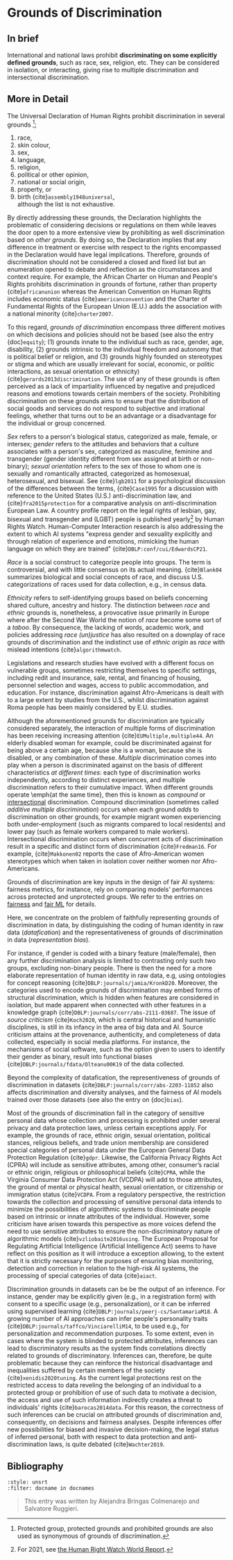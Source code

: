 # Grounds of Discrimination

## In brief

International and national laws prohibit **discriminating on some explicitly defined grounds**, such as race, sex, religion, etc. They can be considered in isolation, or interacting, giving rise to multiple discrimination and intersectional discrimination.

## More in Detail

The Universal Declaration of Human Rights prohibit discrimination in several grounds [^declaration]; 
1) race, 
2) skin colour, 
3) sex, 
4) language, 
5) religion, 
6) political or other opinion, 
7) national or social origin, 
8) property, or 
9) birth {cite}`assembly1948universal`, <br>
although the list is not exhaustive. 

By directly addressing these grounds, the Declaration highlights the problematic of considering decisions or regulations on them while leaves the door open to a more extensive view by prohibiting as well discrimination based on *other grounds*. By doing so, the Declaration implies that any difference in treatment or exercise with respect to the rights encompassed in the Declaration would have legal implications. Therefore, grounds of discrimination should not be considered a closed and fixed list but an enumeration opened to debate and reflection as the circumstances and context require. For example, the African Charter on Human and People's Rights prohibits discrimination in grounds of fortune, rather than property {cite}`africanunion` whereas the American Convention on Human Rights includes economic status {cite}`americanconvention` and the Charter of Fundamental Rights of the European Union (E.U.) adds the association with a national minority {cite}`charter2007`.

To this regard, *grounds of discrimination* encompass three different motives on which decisions and policies should not be based (see also the entry {doc}`equity`); (1) grounds innate to the individual such as race, gender, age, disability, (2) grounds intrinsic to the individual freedom and autonomy that is political belief or religion, and (3) grounds highly founded on stereotypes or stigma and which are usually irrelevant for social, economic, or politic interactions, as sexual orientation or ethnicity) {cite}`gerards2013discrimination`. The use of any of these grounds is often perceived as a lack of impartiality influenced by negative and prejudiced reasons and emotions towards certain members of the society. Prohibiting discrimination on these grounds aims to ensure that the distribution of social goods and services do not respond to subjective and irrational feelings, whether that turns out to be an advantage or a disadvantage for the individual or group concerned.

*Sex* refers to a person's biological status, categorized as male, female, or intersex; *gender* refers to the attitudes and behaviors that a culture associates with a person's sex, categorized as
masculine, feminine and transgender (gender identity different from sex assigned at birth or non-binary); *sexual orientation* refers to the sex of those to whom one is sexually and romantically attracted, categorized as homosexual, heterosexual, and bisexual. 
See {cite}`lgb2011` for a psychological discussion of the differences between the terms, {cite}`Case1995` for a discussion with reference to the United States (U.S.) anti-discrimination law, and {cite}`fra2015protection` for a comparative analysis on anti-discrimination European Law. A country profile report on the legal rights of lesbian, gay, bisexual and transgender and (LGBT) people is published yearly[^lgbt] by Human Rights Watch.  Human-Computer Interaction research is also addressing the extent to which AI systems "express gender and sexuality explicitly and through relation of experience and emotions, mimicking the human language on which they are trained" {cite}`DBLP:conf/cui/EdwardsCP21`.

*Race* is a social construct to categorize people into groups. The term is controversial, and with little consensus on its actual meaning.
{cite}`Blank04` summarizes biological and social concepts of race, and discuss U.S. categorizations of races used for data collection, e.g., in census data. 

*Ethnicity* refers to self-identifying groups based on beliefs concerning shared culture, ancestry and history. The distinction between *race* and *ethnic* grounds is, nonetheless, a provocative issue primarily in Europe where after the Second War World the notion of *race* become some sort of a *taboo*. By consequence, the lacking of words, academic work, and policies addressing *race (un)justice* has also resulted on a downplay of race grounds of discrimination and the indistinct use of *ethnic origin* as *race* with mislead intentions {cite}`algorithmwatch`.

Legislations and research studies have evolved with a different focus on vulnerable groups, sometimes restricting themselves to specific settings, including redit and insurance, sale, rental, and financing of housing, personnel selection and wages, access to public accommodation, and education. For instance, discrimination against Afro-Americans is dealt with to a large extent by studies from the U.S., whilst discrimination against Roma people has been mainly considered by E.U. studies. 

Although the aforementioned grounds for discrimination are typically considered separately, the interaction of multiple forms of discrimination has been receiving increasing attention {cite}`EUMultiple,multiple44`. An elderly disabled woman for example, could be discriminated against for being above a certain age, because she is a woman, because she is disabled, or any combination of these. *Multiple* discrimination comes into play when a person is discriminated against on the basis of different characteristics *at different times*: each type of
discrimination works independently, according to distinct experiences, and multiple discrimination refers to their cumulative impact. When different grounds operate \emph{at the same time}, then this is known as *compound* or [intersectional](./Intersectionality.md) discrimination. Compound discrimination (sometimes called *additive multiple discrimination*)
occurs when each ground *adds* to discrimination on other grounds, for example migrant women experiencing both under-employment (such as migrants compared to local residents) and lower pay (such as female workers compared to male workers).
Intersectional discrimination occurs when concurrent acts of discrimination result in a specific and distinct form of discrimination {cite}`Fredman16`. For example, {cite}`Makkonen02` reports the case of Afro-American women stereotypes which when taken in isolation cover neither women nor Afro-Americans.

Grounds of discrimination are key inputs in the design of fair AI systems: fairness metrics, for instance, rely on comparing models' performances across protected and unprotected groups. We refer to the entries on [fairness](./fairness.md) and [fair ML](/.fair_ML.md) for details. 

Here, we concentrate on the problem of faithfully representing grounds of discrimination in data, by distinguishing the coding of human identity in raw data (*datafication*) and the representativeness of grounds of discrimination in data (*representation bias*).

For instance, if gender is coded with a binary feature (male/female), then any further discrimination analysis is limited to contrasting only such two groups, excluding non-binary people. There is then the need for a more elaborate representation of human identity in raw data, e.g, using ontologies for concept reasoning {cite}`DBLP:journals/jamia/KronkD20`. Moreover, the categories used to encode grounds of discrimination may embed forms of structural discrimination, which is hidden when  features  are considered in isolation, but made apparent when connected with other features in a knowledge graph {cite}`DBLP:journals/corr/abs-2111-03687`. The issue of *source criticism* {cite}`Koch2020`, which is central historical and humanistic disciplines, is still in its infancy in the area of big data and AI. Source criticism attains at the provenance, authenticity, and completeness of data collected, especially in social media platforms. For instance, the mechanisms of social software, such as the option given to users to identify their gender as binary, result into functional biases {cite}`DBLP:journals/fdata/Olteanu00K19` of the data collected.

Beyond the complexity of datafication, the  representiveness of grounds of discrimination in datasets {cite}`DBLP:journals/corr/abs-2203-11852` also affects discrimination and diversity analyses, and the fairness of AI models trained over those datasets (see also the entry on {doc}`bias`).

Most of the grounds of discrimination fall in the category of sensitive personal data whose collection and processing is prohibited under several privacy and data protection laws, unless certain exceptions apply. For example, the grounds of race, ethnic origin, sexual orientation, political stances, religious beliefs, and trade union membership are considered special categories of personal data under the European General Data Protection Regulation {cite}`gdpr`. Likewise, the California Privacy Rights Act (CPRA) will include as sensitive attributes, among other, consumer’s racial or ethnic origin, religious or philosophical beliefs {cite}`CPRA`, while the Virginia Consumer Data Protection Act (VCDPA) will add to those attributes, the ground of mental or physical health, sexual orientation, or citizenship or immigration status {cite}`VCDPA`. From a regulatory perspective, the restriction towards the collection and processing of sensitive personal data intends to minimize the possibilities of algorithmic systems to discriminate people based on intrinsic or innate attributes of the individual. However, some criticism have arisen towards this perspective as more voices defend the need to use sensitive attributes to ensure the non-discriminatory nature of algorithmic models {cite}`vzliobaite2016using`. The European Proposal for Regulating Artificial Intelligence (Artificial Intelligence Act)  seems to have reflect on this position as it will introduce a exception allowing, to the extent that it is strictly necessary for the purposes of ensuring bias monitoring, detection and correction in relation to the high-risk AI systems, the processing of special categories of data {cite}`aiact`.

Discrimination grounds in datasets can be be the output of an inference. For instance, gender may be explicitly given (e.g., in a registration form) with consent to a specific usage (e.g., personalization), or it can be inferred using supervised learning {cite}`DBLP:journals/peerj-cs/SantamariaM18`. A growing number of AI approaches can infer people's personality traits {cite}`DBLP:journals/taffco/VinciarelliM14`, to be used e.g., for personalization and recommendation purposes. To some extent, even in cases where the system is blinded to protected attributes, inferences can lead to discriminatory results as the system finds correlations directly related to grounds of discriminatory. Inferences can, therefore, be quite problematic because they can reinforce the historical disadvantage and inequalities suffered by certain members of the society {cite}`xenidis2020tuning`. As the current legal protections rest on the restricted access to data reveling the belonging of an individual to a protected group or prohibition of use of such data to motivate a decision, the access and use of such information indirectly creates a threat to individuals' rights {cite}`barocas2014data`. For this reason, the correctness of such inferences can be crucial on attributed grounds of discrimination and, consequently, on decisions and fairness analyses. Despite inferences offer new possibilities for biased and invasive decision-making, the legal status of inferred personal, both with respect to data protection and anti-discrimination laws, is quite debated {cite}`Wachter2019`.



## Bibliography

```{bibliography}
:style: unsrt
:filter: docname in docnames
```

> This entry was written by Alejandra Bringas Colmenarejo and Salvatore Ruggieri.

[^declaration]: Protected group, protected grounds and prohibited grounds are also used as synonymous of grounds of discrimination.
[^lgbt]: For 2021, see <a href="https://www.hrw.org/video-photos/interactive/2022/05/19/2022-country-profiles-sexual-orientation-and-gender" target=_blank>the Human Right Watch World Report</a>.
